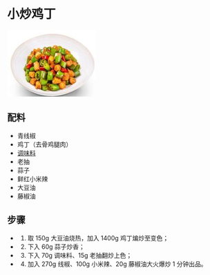 # 小炒鸡丁

![小炒鸡丁](/images/小炒鸡丁.jpg)

## 配料

- 青线椒
- 鸡丁（去骨鸡腿肉）
- [调味料](/配料/调味料（小炒鸡丁）.md)
- 老抽
- 蒜子
- 鲜红小米辣
- 大豆油
- 藤椒油

## 步骤

- 1. 取 150g 大豆油烧热，加入 1400g 鸡丁煸炒至变色；
- 2. 下入 60g 蒜子炒香；
- 3. 下入 70g 调味料、15g 老抽翻炒上色；
- 4. 加入 270g 线椒、100g 小米辣、20g 藤椒油大火爆炒 1 分钟出品。
